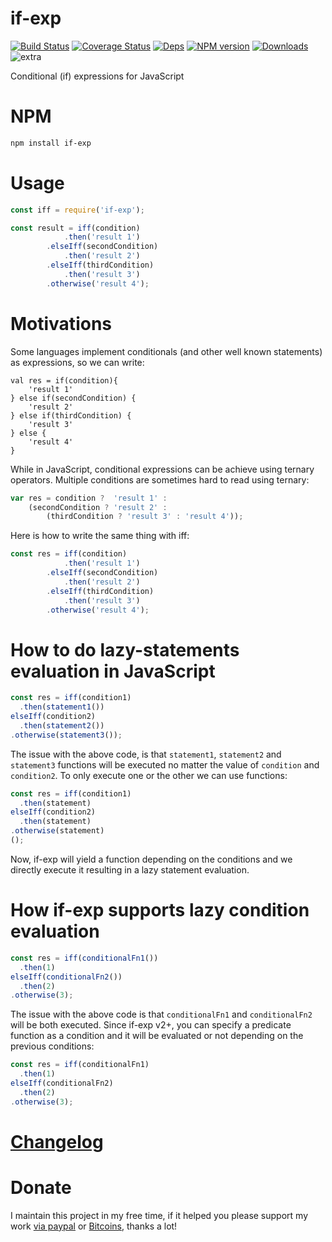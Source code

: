 # if-exp


[![Build Status](https://img.shields.io/circleci/project/FGRibreau/if-exp.svg)](https://circleci.com/gh/FGRibreau/if-exp/) [![Coverage Status](https://img.shields.io/coveralls/FGRibreau/if-exp/master.svg)](https://coveralls.io/github/FGRibreau/if-exp?branch=master) [![Deps](	https://img.shields.io/david/FGRibreau/if-exp.svg)](https://david-dm.org/FGRibreau/if-exp) [![NPM version](https://img.shields.io/npm/v/if-exp.svg)](http://badge.fury.io/js/if-exp) [![Downloads](http://img.shields.io/npm/dm/if-exp.svg)](https://www.npmjs.com/package/if-exp) ![extra](https://img.shields.io/badge/actively%20maintained-yes-ff69b4.svg)

Conditional (if) expressions for JavaScript

# NPM

```bash
npm install if-exp
```

# Usage

```javascript
const iff = require('if-exp');

const result = iff(condition)
            .then('result 1')
        .elseIff(secondCondition)
            .then('result 2')
        .elseIff(thirdCondition)
            .then('result 3')
        .otherwise('result 4');

```

# Motivations

Some languages implement conditionals (and other well known statements) as expressions, so we can write:

```
val res = if(condition){
    'result 1'
} else if(secondCondition) {
    'result 2'
} else if(thirdCondition) {
    'result 3'
} else {
    'result 4'
}
```

While in JavaScript, conditional expressions can be achieve using ternary operators. Multiple conditions are sometimes hard to read using ternary:

```javascript
var res = condition ?  'result 1' :
    (secondCondition ? 'result 2' :
        (thirdCondition ? 'result 3' : 'result 4'));
```

Here is how to write the same thing with iff:

```javascript
const res = iff(condition)
            .then('result 1')
        .elseIff(secondCondition)
            .then('result 2')
        .elseIff(thirdCondition)
            .then('result 3')
        .otherwise('result 4');
```

# How to do lazy-statements evaluation in JavaScript

```js
const res = iff(condition1)
  .then(statement1())
elseIff(condition2)
  .then(statement2())
.otherwise(statement3());
```

The issue with the above code, is that `statement1`, `statement2` and `statement3` functions will be executed no matter the value of `condition` and `condition2`. To only execute one or the other we can use functions:

```js
const res = iff(condition1)
  .then(statement)
elseIff(condition2)
  .then(statement)
.otherwise(statement)
();
```

Now, if-exp will yield a function depending on the conditions and we directly execute it resulting in a lazy statement evaluation.

# How if-exp supports lazy condition evaluation

```js
const res = iff(conditionalFn1())
  .then(1)
elseIff(conditionalFn2())
  .then(2)
.otherwise(3);
```

The issue with the above code is that `conditionalFn1` and `conditionalFn2` will be both executed. Since if-exp v2+, you can specify a predicate function as a condition and it will be evaluated or not depending on the previous conditions:

```js
const res = iff(conditionalFn1)
  .then(1)
elseIff(conditionalFn2)
  .then(2)
.otherwise(3);
```


# [Changelog](/CHANGELOG.md)

# Donate

I maintain this project in my free time, if it helped you please support my work [via paypal](https://paypal.me/fgribreau) or [Bitcoins](https://www.coinbase.com/fgribreau), thanks a lot!
